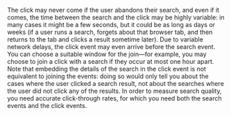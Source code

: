 The click may never come if the user abandons their search, and even if it comes, the time between
the search and the click may be highly variable: in many cases it might be a few seconds, but it
could be as long as days or weeks (if a user runs a search, forgets about that browser tab, and then
returns to the tab and clicks a result sometime later). Due to variable network delays, the click
event may even arrive before the search event. You can choose a suitable window for the join—for
example, you may choose to join a click with a search if they occur at most one hour apart. Note that embedding the details of the search in the click event is not equivalent to joining the
events: doing so would only tell you about the cases where the user clicked a search result, not
about the searches where the user did not click any of the results. In order to measure search
quality, you need accurate click-through rates, for which you need both the search events and the
click events.